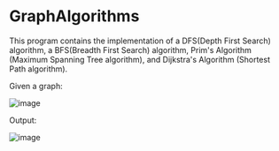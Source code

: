 # GraphAlgorithms

This program contains the implementation of a DFS(Depth First Search) algorithm, a BFS(Breadth First Search) algorithm, Prim's Algorithm (Maximum Spanning Tree algorithm), and Dijkstra's Algorithm (Shortest Path algorithm). 

Given a graph:

![image](https://user-images.githubusercontent.com/54428986/134127665-f7cc59cd-32b6-4bc7-a056-4de47a66fcff.png)

Output:

![image](https://user-images.githubusercontent.com/54428986/134127720-fb5d5f3f-7e01-4e6b-94fb-ebd302f629e4.png)
